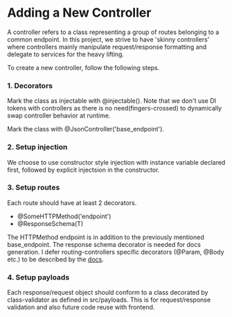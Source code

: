 # Adding a New Controller

A controller refers to a class representing a group of routes belonging to a common endpoint. In this project, we strive to have 'skinny controllers' where controllers mainly manipulate request/response formatting and delegate to services for the heavy lifting.

To create a new controller, follow the following steps.

### 1. Decorators

Mark the class as injectable with @injectable(). Note that we don't use DI tokens with controllers as there is no need(fingers-crossed) to dynamically swap controller behavior at runtime.

Mark the class with @JsonController('base_endpoint').

### 2. Setup injection

We choose to use constructor style injection with instance variable declared first, followed by explicit injectsion in the constructor.

### 3. Setup routes

Each route should have at least 2 decorators.

- @SomeHTTPMethod('endpoint')
- @ResponseSchema(T)

The HTTPMethod endpoint is in addition to the previously mentioned base_endpoint. The response schema decorator is needed for docs generation. I defer routing-controllers specific decorators (@Param, @Body etc.) to be described by the [docs](https://github.com/typestack/routing-controllers).

### 4. Setup payloads

Each response/request object should conform to a class decorated by class-validator as defined in src/payloads. This is for request/response validation and also future code reuse with frontend.
